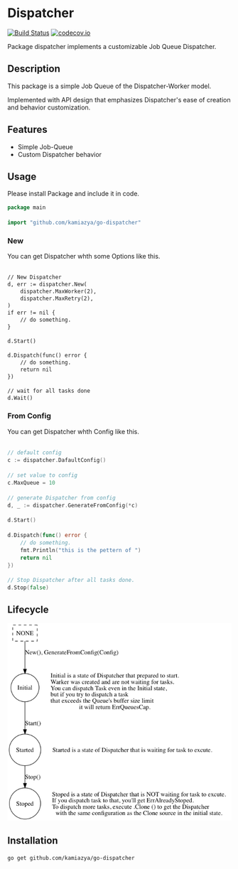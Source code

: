 # Dispatcher

[![Build Status](https://travis-ci.org/kamiazya/go-dispatcher.svg?branch=master)](https://travis-ci.org/kamiazya/go-dispatcher)
[![codecov.io](https://codecov.io/github/kamiazya/go-dispatcher/coverage.svg?branch=master)](https://codecov.io/github/kamiazya/go-dispatcher?branch=master)

Package dispatcher implements a customizable Job Queue Dispatcher.

## Description

This package is a simple Job Queue of the Dispatcher-Worker model.

Implemented with API design that emphasizes Dispatcher's ease of creation and behavior customization.

## Features

- Simple Job-Queue
- Custom Dispatcher behavior

## Usage

Please install Package and include it in code.

```go
package main

import "github.com/kamiazya/go-dispatcher"

```

### New

You can get Dispatcher whth some Options like this.

```golang

// New Dispatcher
d, err := dispatcher.New(
    dispatcher.MaxWorker(2),
    dispatcher.MaxRetry(2),
)
if err != nil {
    // do something.
}

d.Start()

d.Dispatch(func() error {
    // do something.
    return nil
})

// wait for all tasks done
d.Wait()

```

### From Config

You can get Dispatcher whth Config like this.

```go

// default config
c := dispatcher.DafaultConfig()

// set value to config
c.MaxQueue = 10

// generate Dispatcher from config
d, _ := dispatcher.GenerateFromConfig(*c)

d.Start()

d.Dispatch(func() error {
    // do something.
    fmt.Println("this is the pettern of ")
    return nil
})

// Stop Dispatcher after all tasks done.
d.Stop(false)
```

## Lifecycle

![lifecycle](./lifecycle.png)

## Installation

```bash
go get github.com/kamiazya/go-dispatcher
```
